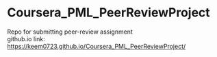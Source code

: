 # Coursera_PML_PeerReviewProject
Repo for submitting peer-review assignment    
github.io link: https://keem0723.github.io/Coursera_PML_PeerReviewProject/

